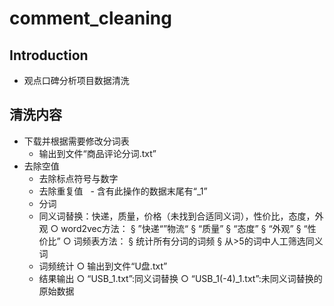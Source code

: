# comment_cleaning
## Introduction
  - 观点口碑分析项目数据清洗

## 清洗内容
  - 下载并根据需要修改分词表
    - 输出到文件“商品评论分词.txt”
  - 去除空值
	- 去除标点符号与数字
	- 去除重复值
    - 含有此操作的数据末尾有“_1”
	- 分词
	- 同义词替换：快递，质量，价格（未找到合适同义词），性价比，态度，外观
		○ word2vec方法：
			§ ”快递“”物流“
			§ “质量”
			§ “态度”
			§ “外观”
			§ “性价比”
		○ 词频表方法：
			§ 统计所有分词的词频
			§ 从>5的词中人工筛选同义词
	- 词频统计
		○ 输出到文件“U盘.txt”
	- 结果输出
		○ “USB_1.txt”:同义词替换
		○ “USB_1(-4)_1.txt”:未同义词替换的原始数据

